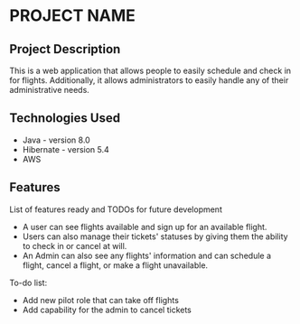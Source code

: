 # PROJECT NAME

## Project Description

This is a web application that allows people to easily schedule and check in for flights. Additionally, it allows administrators to easily handle any of their administrative needs.


## Technologies Used

* Java - version 8.0
* Hibernate - version 5.4
* AWS

## Features

List of features ready and TODOs for future development
* A user can see flights available and sign up for an available flight. 
* Users can also manage their tickets' statuses by giving them the ability to check in or cancel at will.
* An Admin can also see any flights' information and can schedule a flight, cancel a flight, or make a flight unavailable. 


To-do list:
* Add new pilot role that can take off flights
* Add capability for the admin to cancel tickets


